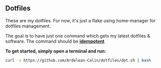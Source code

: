 ## Dotfiles

These are my dotfiles. For now, it's just a flake using home-manager for dotfiles management.

The goal is to have just one command which gets my latest dotfiles & software. The command should be **[idempotent](https://en.wikipedia.org/wiki/Idempotence)**

**To get started, simply open a terminal and run:**
```bash
curl -s https://github.com/Ardelean-Calin/dotfiles/dot.sh | bash  
```
